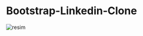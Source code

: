 # Bootstrap-Linkedin-Clone
![resim](https://user-images.githubusercontent.com/92874482/181255140-67c43623-9366-4a8c-b1be-f0bd33c746fa.png)
